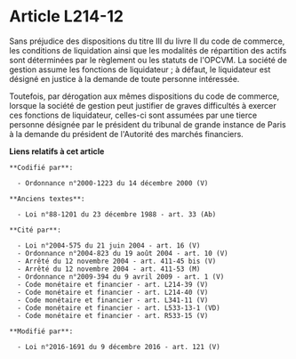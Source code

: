 # Article L214-12

Sans préjudice des dispositions du titre III du livre II du code de commerce, les conditions de liquidation ainsi que les
modalités de répartition des actifs sont déterminées par le règlement ou les statuts de l'OPCVM. La société de gestion assume
les fonctions de liquidateur ; à défaut, le liquidateur est désigné en justice à la demande de toute personne intéressée. 

Toutefois, par dérogation aux mêmes dispositions du code de commerce, lorsque la société de gestion peut justifier de graves
difficultés à exercer ces fonctions de liquidateur, celles-ci sont assumées par une tierce personne désignée par le président
du tribunal de grande instance de Paris à la demande du président de l'Autorité des marchés financiers.

**Liens relatifs à cet article**

	**Codifié par**:

	  - Ordonnance n°2000-1223 du 14 décembre 2000 (V)

	**Anciens textes**:

	  - Loi n°88-1201 du 23 décembre 1988 - art. 33 (Ab)

	**Cité par**:

	  - Loi n°2004-575 du 21 juin 2004 - art. 16 (V)
	  - Ordonnance n°2004-823 du 19 août 2004 - art. 10 (V)
	  - Arrêté du 12 novembre 2004 - art. 411-45 bis (V)
	  - Arrêté du 12 novembre 2004 - art. 411-53 (M)
	  - Ordonnance n°2009-394 du 9 avril 2009 - art. 1 (V)
	  - Code monétaire et financier - art. L214-39 (V)
	  - Code monétaire et financier - art. L214-40 (V)
	  - Code monétaire et financier - art. L341-11 (V)
	  - Code monétaire et financier - art. L533-13-1 (VD)
	  - Code monétaire et financier - art. R533-15 (V)

	**Modifié par**:

	  - Loi n°2016-1691 du 9 décembre 2016 - art. 121 (V)
